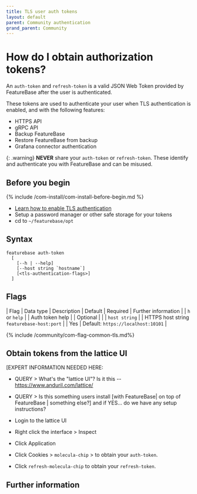 ```yaml
---
title: TLS user auth tokens
layout: default
parent: Community authentication
grand_parent: Community
---
```


# How do I obtain authorization tokens?

An `auth-token` and `refresh-token` is a valid JSON Web Token provided by FeatureBase after the user is authenticated.

These tokens are used to authenticate your user when TLS authentication is enabled, and with the following features:

* HTTPS API
* gRPC API
* Backup FeatureBase
* Restore FeatureBase from backup
* Grafana connector authentication

{: .warning}
**NEVER** share your `auth-token` or `refresh-token`. These identify and authenticate you with FeatureBase and can be misused.

## Before you begin

{% include /com-install/com-install-before-begin.md %}
* [Learn how to enable TLS authentication](/docs/community/com-config-auth/com-config-tls-auth)
* Setup a password manager or other safe storage for your tokens
* cd to `~/featurebase/opt`

## Syntax

```
featurebase auth-token
  [
    [--h | --help]
    [--host string `hostname`]
    [<tls-authentication-flags>]
  ]
```

## Flags

| Flag | Data type | Description | Default | Required | Further information |
| `h` or `help` |  | Auth token help |  | Optional |  |
| `host string` |  | HTTPS host string `featurebase-host:port` |  | Yes | Default: `https://localhost:10101` |

{% include /community/com-flag-common-tls.md%}

## Obtain tokens from the lattice UI

[EXPERT INFORMATION NEEDED HERE:
* QUERY > What's the "lattice UI"? Is it this -- https://www.anduril.com/lattice/
* QUERY > Is this something users install [with FeatureBase| on top of FeatureBase | something else?] and if YES... do we have any setup instructions?

* Login to the lattice UI
* Right click the interface > Inspect
* Click Application
* Click Cookies > `molecula-chip` > to obtain your `auth-token`.
* Click `refresh-molecula-chip` to obtain your `refresh-token`.

## Further information
<!--
* [Use tokens to authenticate HTTPS API commands]
* [Use tokens to authenticate gRPC API commands]
* [Use tokens to Backup an authenticated FeatureBase cluster](/docs/community/com-config/com-config-backup)
* [Use an `auth-token` to restore from an authenticated backup](/docs/community/com-config/com-config-restore)
* [Use tokens to authenticate the Grafana connector]
-->
